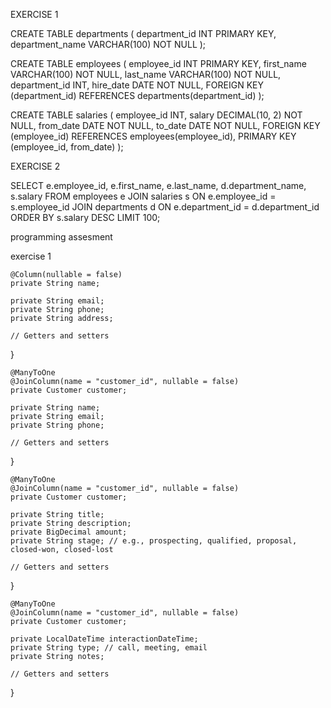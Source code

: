 EXERCISE 1

CREATE TABLE departments (
    department_id INT PRIMARY KEY,
    department_name VARCHAR(100) NOT NULL
);

CREATE TABLE employees (
    employee_id INT PRIMARY KEY,
    first_name VARCHAR(100) NOT NULL,
    last_name VARCHAR(100) NOT NULL,
    department_id INT,
    hire_date DATE NOT NULL,
    FOREIGN KEY (department_id) REFERENCES departments(department_id)
);

CREATE TABLE salaries (
    employee_id INT,
    salary DECIMAL(10, 2) NOT NULL,
    from_date DATE NOT NULL,
    to_date DATE NOT NULL,
    FOREIGN KEY (employee_id) REFERENCES employees(employee_id),
    PRIMARY KEY (employee_id, from_date)
);

EXERCISE 2

SELECT e.employee_id, e.first_name, e.last_name, d.department_name, s.salary
FROM employees e
JOIN salaries s ON e.employee_id = s.employee_id
JOIN departments d ON e.department_id = d.department_id
ORDER BY s.salary DESC
LIMIT 100;

programming assesment

exercise 1


    @Column(nullable = false)
    private String name;

    private String email;
    private String phone;
    private String address;

    // Getters and setters
}



    @ManyToOne
    @JoinColumn(name = "customer_id", nullable = false)
    private Customer customer;

    private String name;
    private String email;
    private String phone;

    // Getters and setters
}



    @ManyToOne
    @JoinColumn(name = "customer_id", nullable = false)
    private Customer customer;

    private String title;
    private String description;
    private BigDecimal amount;
    private String stage; // e.g., prospecting, qualified, proposal, closed-won, closed-lost

    // Getters and setters
}



    @ManyToOne
    @JoinColumn(name = "customer_id", nullable = false)
    private Customer customer;

    private LocalDateTime interactionDateTime;
    private String type; // call, meeting, email
    private String notes;

    // Getters and setters
}

